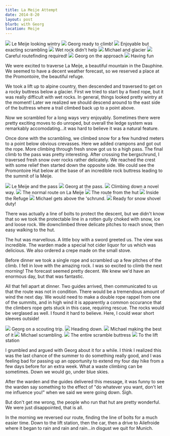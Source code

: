 ```yaml
---
title: La Meije Attempt
date: 2014-8-20
layout: post
blurb: with Georg
location: Meije
---
```



<a href='https://www.flickr.com/photos/55338612@N00/15005214431'>
<img src='https://farm6.static.flickr.com/5591/15005214431_127a90394e_b.jpg'></a>
Le Meije looking wintry



<a href='https://www.flickr.com/photos/55338612@N00/14821597149'>
<img src='https://farm4.static.flickr.com/3872/14821597149_59a810899a_b.jpg'></a>
Georg ready to climb!



<a href='https://www.flickr.com/photos/55338612@N00/14821789487'>
<img src='https://farm6.static.flickr.com/5559/14821789487_4c3f77de36_b.jpg'></a>
Enjoyable but exacting scrambling



<a href='https://www.flickr.com/photos/55338612@N00/15005221671'>
<img src='https://farm4.static.flickr.com/3918/15005221671_e4f98f5240_b.jpg'></a>
Wet rock didn't help



<a href='https://www.flickr.com/photos/55338612@N00/15007934002'>
<img src='https://farm4.static.flickr.com/3889/15007934002_c775214464_b.jpg'></a>
Michael and glacier



<a href='https://www.flickr.com/photos/55338612@N00/14821677440'>
<img src='https://farm6.static.flickr.com/5590/14821677440_f944489978_b.jpg'></a>
Careful routefinding required!



<a href='https://www.flickr.com/photos/55338612@N00/14821676030'>
<img src='https://farm6.static.flickr.com/5577/14821676030_5201aa6eeb_b.jpg'></a>
Georg on the approach



<a href='https://www.flickr.com/photos/55338612@N00/14821798257'>
<img src='https://farm6.static.flickr.com/5587/14821798257_fd101b960f_b.jpg'></a>
Having fun



We were excited to traverse La Meije, a beautiful mountain in the Dauphine.
We seemed to have a decent weather forecast, so we reserved a place at the
Promontoire, the beautiful refuge.

We took a lift up to alpine country, then descended and traversed to get on a
rocky buttress below a glacier. First we tried to start by a fixed rope, but it
was really difficult with wet rocks. In general, things looked pretty wintry at
the moment! Later we realized we should descend around to the east side of the
buttress where a trail climbed back up to a point above.

Now we scrambled for a long ways very enjoyably. Sometimes there were pretty
exciting moves to do unroped, but overall the ledge system was remarkably
accomodating...it was hard to believe it was a natural feature.

Once done with the scrambling, we climbed snow for a few hundred meters to a
point below obvious crevasses. Here we added crampons and got out the rope. More
climbing through fresh snow got us to a high pass. The final climb to the pass
was pretty interesting. After crossing the bergschrund, I traversed fresh snow
over rocks rather delicately. We reached the crest with some relief then started
down the opposite side. We could see the Promontoire Hut below at the base of an
incredible rock buttress leading to the summit of la Meije. 

<a href='https://www.flickr.com/photos/55338612@N00/15005229971'>
<img src='https://farm6.static.flickr.com/5581/15005229971_bffa1c0237_b.jpg'></a>
Le Meije and the pass



<a href='https://www.flickr.com/photos/55338612@N00/14821709948'>
<img src='https://farm6.static.flickr.com/5551/14821709948_e2e4635760_b.jpg'></a>
Georg at the pass.



<a href='https://www.flickr.com/photos/55338612@N00/15008332155'>
<img src='https://farm4.static.flickr.com/3883/15008332155_01109e97e9_b.jpg'></a>
Climbing down a novel way.



<a href='https://www.flickr.com/photos/55338612@N00/14821686340'>
<img src='https://farm4.static.flickr.com/3924/14821686340_ab9932eae4_b.jpg'></a>
The normal route on La Meije



<a href='https://www.flickr.com/photos/55338612@N00/14985347286'>
<img src='https://farm4.static.flickr.com/3853/14985347286_c511765c6f_b.jpg'></a>
The route from the hut



<a href='https://www.flickr.com/photos/55338612@N00/15008337905'>
<img src='https://farm6.static.flickr.com/5574/15008337905_ae4d213b0a_b.jpg'></a>
Inside the Refuge



<a href='https://www.flickr.com/photos/55338612@N00/14821681850'>
<img src='https://farm4.static.flickr.com/3916/14821681850_e59cd37bab_b.jpg'></a>
Michael gets above the 'schrund.



<a href='https://www.flickr.com/photos/55338612@N00/14821690660'>
<img src='https://farm4.static.flickr.com/3865/14821690660_d3dd25787d_b.jpg'></a>
Ready for snow shovel duty!



There was actually a line of bolts to protect the descent, but we didn't know
that so we took the protectable line in a rotten gully choked with snow, ice and
loose rock. We downclimbed three delicate pitches to reach snow, then easy
walking to the hut.

The hut was marvellous. A little boy with a sword greeted us. The view was
incredible. The warden made a special hot cider liquor for us which was
delicious. We also ordered a crepe made on the small stove.

Before dinner we took a single rope and scrambled up a few pitches of the
climb. I fell in love with the amazing rock. I was so excited to climb the next
morning! The forecast seemed pretty decent. We knew we'd have an enormous day,
but that was fantastic.

All that fell apart at dinner. Two guides arrived, then communicated to us that
the route was not in condition. There would be a tremendous amount of wind the
next day. We would need to make a double rope rappel from one of the summits,
and in high wind it is apparently a common occurance that the climbers rope gets
stuck in this case, requiring rescue. The rocks would be verglased as well. I
found it hard to believe. Here, I could wear short sleeves outside!

<a href='https://www.flickr.com/photos/55338612@N00/14821624189'>
<img src='https://farm4.static.flickr.com/3850/14821624189_0d31f0b646_b.jpg'></a>
Georg on a scouting trip.



<a href='https://www.flickr.com/photos/55338612@N00/14821723988'>
<img src='https://farm6.static.flickr.com/5552/14821723988_740b7655e3_b.jpg'></a>
Heading down.



<a href='https://www.flickr.com/photos/55338612@N00/14821627459'>
<img src='https://farm6.static.flickr.com/5558/14821627459_0f48e5369e_b.jpg'></a>
Michael making the best of it



<a href='https://www.flickr.com/photos/55338612@N00/14821727678'>
<img src='https://farm4.static.flickr.com/3858/14821727678_90a5ff8675_b.jpg'></a>
Michael scrambling.



<a href='https://www.flickr.com/photos/55338612@N00/14821631179'>
<img src='https://farm6.static.flickr.com/5554/14821631179_f3b7d2fee8_b.jpg'></a>
The entire scramble buttress



<a href='https://www.flickr.com/photos/55338612@N00/14821822507'>
<img src='https://farm4.static.flickr.com/3839/14821822507_3101ab2bc0_b.jpg'></a>
To the lift station



I grumbled and argued with Georg about it for a while. I think I realized this
was the last chance of the summer to do something really good, and I was feeling
bad for passing up an opportunity to extend my four day hike from a few days
before for an extra week. What a waste climbing can be sometimes. Down we would
go, under blue skies.

After the warden and the guides delivered this message, it was funny to see the
warden say something to the effect of "do whatever you want, don't let me
influence you!" when we said we were going down. Sigh.

But don't get me wrong, the people who run that hut are pretty wonderful. We
were just disappointed, that is all.

In the morning we reversed our route, finding the line of bolts for a much
easier time. Down to the lift station, then the car, then a drive to Ailefroide
where it began to rain and rain and rain...in disgust we quit for Munich.


